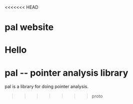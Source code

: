 <<<<<<< HEAD
# pal website

Hello
=======
# pal -- pointer analysis library

pal is a library for doing pointer analysis.



>>>>>>> proto
